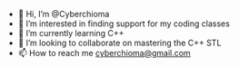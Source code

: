 - 👋 Hi, I’m @Cyberchioma
- 👀 I’m interested in finding support for my coding classes
- 🌱 I’m currently learning C++
- 💞️ I’m looking to collaborate on mastering the C++ STL
- 📫 How to reach me cyberchioma@gmail.com

<!---
Cyberchioma/Cyberchioma is a ✨ special ✨ repository because its `README.md` (this file) appears on your GitHub profile.
You can click the Preview link to take a look at your changes.
--->

